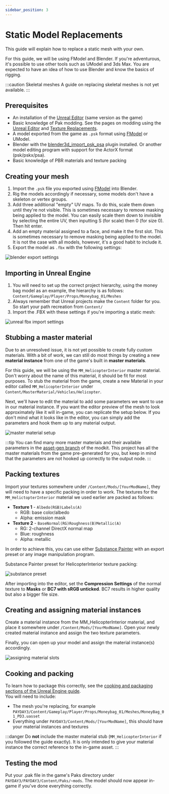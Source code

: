 ```yaml
---
sidebar_position: 3
---
```


# Static Model Replacements
This guide will explain how to replace a static mesh with your own.

For this guide, we will be using FModel and Blender.
If you're adventurous, it's possible to use other tools such as UModel and 3ds Max.
You are expected to have an idea of how to use Blender and know the basics of rigging.

:::caution Skeletal meshes
A guide on replacing skeletal meshes is not yet available.
:::

## Prerequisites
- An installation of the [Unreal Editor](/docs/getting-started/dependencies#unreal-editor) (same version as the game)
- Basic knowledge of Pak modding.
  See the pages on modding using the [Unreal Editor](/docs/getting-started/unreal-editor)
  and [Texture Replacements](/docs/modding-basics/texture-replacement).
- A model exported from the game as `.psk` format using [FModel](/docs/modding-basics/using-fmodel) or UModel.
- Blender with the [blender3d_import_psk_psa](https://github.com/matyalatte/blender3d_import_psk_psa) plugin installed.
  Or another model editing program with support for the ActorX format (psk/pskx/psa).
- Basic knowledge of PBR materials and texture packing

## Creating your mesh
1. Import the `.psk` file you exported using [FModel](/docs/modding-basics/using-fmodel) into Blender.
2. Rig the models accordingly if necessary, some models don't have a skeleton or vertex groups.
3. Add three additional "empty" UV maps.
   To do this, scale them down until they're not visible.
   This is sometimes necessary to remove masking being applied to the model.
   You can easily scale them down to invisible by selecting the entire UV,
   then inputting S (for scale) then 0 (for size 0). Then hit enter.
5. Add an empty material assigned to a face, and make it the first slot.
   This is sometimes necessary to remove masking being applied to the model.
   It is not the case with all models, however, it's a good habit to include it.
6. Export the model as `.fbx` with the following settings:

![blender export settings](assets/blender-export.png)

## Importing in Unreal Engine
1. You will need to set up the correct project hierarchy, using the money bag model as an example,
   the hierarchy is as follows: `Content/Gameplay/Player/Props/Moneybag_01/Meshes`
2. Always remember that Unreal projects make the `Content` folder for you. So start your
   path recreation from `Content/`
3. Import the .FBX with these settings if you're importing a static mesh:

![unreal fbx import settings](assets/fbx-import.png)

## Stubbing a master material
Due to an unresolved issue, it is not yet possible to create fully custom materials.
With a bit of work, we can still do most things
by creating a new **material instance** from one of the game's built in **master materials**.

For this guide, we will be using the `MM_HelicopterInterior` master material.
Don't worry about the name of this material, it should be fit for most purposes.
To stub the material from the game,
create a new Material in your editor called `MM_HelicopterInterior` under `Content/MasterMaterial/Vehicles/Helicopter`.

Next, we'll have to edit the material to add some parameters we want to use in our material instance.
If you want the editor preview of the mesh to look approximately like it will in-game, you can replicate the setup below.
If you don't mind what it looks like in the editor, you can simply add the parameters and hook them up to any material output.

![master material setup](assets/master-setup.png)

:::tip
You can find many more master materials and their available parameters
in the [asset-gen branch](https://github.com/MoolahModding/MoolahProject/tree/asset-gen) of the modkit.
This project has all the master materials from the game pre-generated for you,
but keep in mind that the parameters are not hooked up correctly to the output node.
:::

## Packing textures
Import your textures somewhere under `/Content/Mods/[YourModName]`,
they will need to have a specific packing in order to work.
The textures for the `MM_HelictopterInterior` material we used earlier are packed as follows:
- **Texture 1** - `Albedo(RGB)Labels(A)`
  - RGB: base color/albedo 
  - Alpha: emission mask
- **Texture 2** - `BaseNormal(RG)Roughness(B)Metallic(A)`
  - RG: 2-channel DirectX normal map
  - Blue: roughness
  - Alpha: metallic

In order to achieve this,
you can use either [Substance Painter](https://www.adobe.com/be_en/products/substance3d-painter.html) with an export preset
or any image manipulation program.

Substance Painter preset for HelicopterInterior texture packing:

![substance preset](assets/substance-preset.png)

After importing into the editor,
set the **Compression Settings** of the normal texture to **Masks** or **BC7 with sRGB unticked**.
BC7 results in higher quality but also a bigger file size.

## Creating and assigning material instances
Create a material instance from the MM_HelicopterInterior material,
and place it somewhere under `/Content/Mods/[YourModName]`.
Open your newly created material instance and assign the two texture parameters.

Finally, you can open up your model and assign the material instance(s) accordingly.

![assigning material slots](assets/material-slots.png)

## Cooking and packing
To learn how to package this correctly,
see the [cooking and packaging sections of the Unreal Engine guide](/docs/getting-started/unreal-editor/#cooking).<br/>
You will need to include:
- The mesh you're replacing, for example `PAYDAY3/Content/Gameplay/Player/Props/Moneybag_01/Meshes/MoneyBag_01_PD3.uasset`
- Everything under `PAYDAY3/Content/Mods/[YourModName]`, this should have your material instances and textures

:::danger
Do **not** include the master material stub (`MM_HelicopterInterior` if you followed the guide exactly).
It is only intended to give your material instance the correct reference to the in-game asset.
:::

## Testing the mod
Put your .pak file in the game's Paks directory under `PAYDAY3/PAYDAY3/Content/Paks/~mods`.
The model should now appear in-game if you've done everything correctly.
